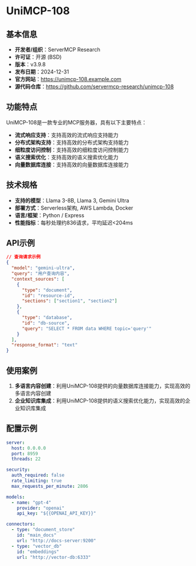 # UniMCP-108

## 基本信息

- **开发者/组织**：ServerMCP Research
- **许可证**：开源 (BSD)
- **版本**：v3.9.8
- **发布日期**：2024-12-31
- **官方网站**：https://unimcp-108.example.com
- **源代码仓库**：https://github.com/servermcp-research/unimcp-108

## 功能特点

UniMCP-108是一款专业的MCP服务器，具有以下主要特点：

- **流式响应支持**：支持高效的流式响应支持能力
- **分布式架构支持**：支持高效的分布式架构支持能力
- **细粒度访问控制**：支持高效的细粒度访问控制能力
- **语义搜索优化**：支持高效的语义搜索优化能力
- **向量数据库连接**：支持高效的向量数据库连接能力


## 技术规格

- **支持的模型**：Llama 3-8B, Llama 3, Gemini Ultra
- **部署方式**：Serverless架构, AWS Lambda, Docker
- **语言/框架**：Python / Express
- **性能指标**：每秒处理约836请求，平均延迟<204ms

## API示例

```json
// 查询请求示例
{
  "model": "gemini-ultra",
  "query": "用户查询内容",
  "context_sources": [
    {
      "type": "document",
      "id": "resource-id",
      "sections": ["section1", "section2"]
    },
    {
      "type": "database",
      "id": "db-source",
      "query": "SELECT * FROM data WHERE topic='query'"
    }
  ],
  "response_format": "text"
}
```

## 使用案例

1. **多语言内容创建**：利用UniMCP-108提供的向量数据库连接能力，实现高效的多语言内容创建
2. **企业知识库集成**：利用UniMCP-108提供的语义搜索优化能力，实现高效的企业知识库集成


## 配置示例

```yaml
server:
  host: 0.0.0.0
  port: 8959
  threads: 22

security:
  auth_required: false
  rate_limiting: true
  max_requests_per_minute: 2806

models:
  - name: "gpt-4"
    provider: "openai"
    api_key: "${{OPENAI_API_KEY}}"

connectors:
  - type: "document_store"
    id: "main_docs"
    url: "http://docs-server:9200"
  - type: "vector_db"
    id: "embeddings"
    url: "http://vector-db:6333"
```